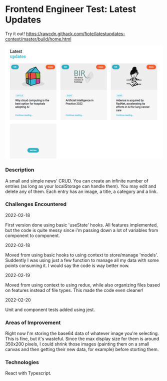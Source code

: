 # Frontend Engineer Test: Latest Updates

Try it out! https://rawcdn.githack.com/fiote/latestupdates-context/master/build/home.html

![Preview](public/promo.png "Preview")

### Description

A small and simple news' CRUD. You can create an infinite number of entries (as long as your localStorage can handle them). You may edit and delete any of them. Each entry has an image, a title, a category and a link.

### Challenges Encountered

2022-02-18

First version done using basic 'useState' hooks. All features implemented, but the code is quite messy since i'm passing down a lot of variables from component to component.

2022-02-18

Moved from using basic hooks to using context to store/manage 'models'. Suddently I was using just a few function to manage all my data with some points consuming it. I would say the code is way better now.

2022-02-19

Moved from using context to using redux, while also organizing files based on features instead of file types. This made the code even cleaner!

2022-02-20

Unit and component tests added using jest.

### Areas of Improvement

Right now I'm storing the base64 data of whatever image you're selecting. This is fine, but it's wasteful. Since the max display size for them is around 350x200 pixels, I could shrink those images (painting them on a small canvas and then getting their new data, for example) before storting them.

### Technologies

React with Typescript.